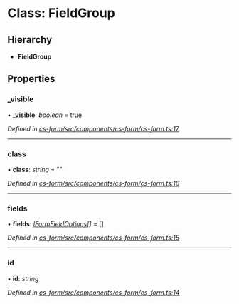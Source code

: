 # Class: FieldGroup

## Hierarchy

* **FieldGroup**

## Properties

###  _visible

• **_visible**: *boolean* = true

*Defined in [cs-form/src/components/cs-form/cs-form.ts:17](https://github.com/RichardHovenkamp/csnext/blob/872f0bfe/packages/cs-form/src/components/cs-form/cs-form.ts#L17)*

___

###  class

• **class**: *string* = ""

*Defined in [cs-form/src/components/cs-form/cs-form.ts:16](https://github.com/RichardHovenkamp/csnext/blob/872f0bfe/packages/cs-form/src/components/cs-form/cs-form.ts#L16)*

___

###  fields

• **fields**: *[IFormFieldOptions](../interfaces/_cs_core_src_form_form_decorators_.iformfieldoptions.md)[]* =  []

*Defined in [cs-form/src/components/cs-form/cs-form.ts:15](https://github.com/RichardHovenkamp/csnext/blob/872f0bfe/packages/cs-form/src/components/cs-form/cs-form.ts#L15)*

___

###  id

• **id**: *string*

*Defined in [cs-form/src/components/cs-form/cs-form.ts:14](https://github.com/RichardHovenkamp/csnext/blob/872f0bfe/packages/cs-form/src/components/cs-form/cs-form.ts#L14)*
